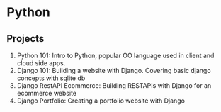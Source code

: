 # Python

## Projects
1. Python 101: Intro to Python, popular OO language used in client and cloud side apps.
2. Django 101: Building a website with Django. Covering basic django concepts with sqlite db
3. Django RestAPI Ecommerce: Building RESTAPIs with Django for an ecommerce website
4. Django Portfolio: Creating a portfolio website with Django